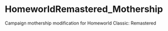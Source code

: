 # HomeworldRemastered_Mothership
Campaign mothership modification for Homeworld Classic: Remastered
